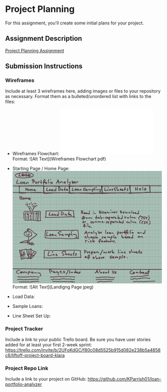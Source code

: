 # Project Planning
For this assignment, you'll create some initial plans for your project.

## Assignment Description
[Project Planning Assignment](https://education.launchcode.org/liftoff/modules/assignments/project-planning)

## Submission Instructions

### Wireframes

Include at least 3 wireframes here, adding images or files to your repository as necessary. Format them as a bulleted/unordered list with links to the files:

* Wireframes Flowchart: ![Wireframes Flowchart:](/Wireframes-Images/Wireframe-FLow.pdf)
Format: ![Alt Text](Wireframes Flowchart pdf)

* Starting Page / Home Page:
![Landing Page / Home Page:](/Wireframes-Images/1-Landing-page.jpeg)
Format: ![Alt Text](Landigng Page jpeg)
* Load Data:
* Sample Loans:
* Line Sheet Set Up:

### Project Tracker

Include a link to your public Trello board. Be sure you have user stories added for at least your first 2-week sprint:
https://trello.com/invite/b/2UFoKdGC/f80c08d5525b915d082e238b5a4858c6/liftoff-project-board-klara

### Project Repo Link

Include a link to your project on GitHub:
https://github.com/KParrish01/loan-portfolio-analyzer
